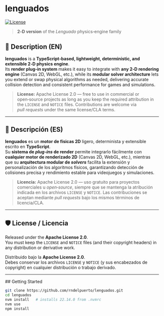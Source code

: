 # lenguados  
[![License](https://img.shields.io/badge/license-Apache--2.0-blue.svg)](LICENSE)  
> **2‑D version** of the *Lenguado* physics‑engine family

## 📜 Description (EN)

**lenguados** is a **TypeScript‑based, lightweight, deterministic, and extensible 2‑D physics engine**.  
Its **render plug‑in system** makes it easy to integrate with **any 2‑D rendering engine** (Canvas 2D, WebGL, etc.), while its **modular solver architecture** lets you extend or swap physical algorithms as needed, delivering accurate collision detection and consistent performance for games and simulations.

> **License:** Apache License 2.0 — free to use in commercial or open‑source projects as long as you keep the required attribution in the `LICENSE` and `NOTICE` files. Contributions are welcome via *pull requests* under the same license/CLA terms.

---

## 📜 Descripción (ES)

**lenguados** es un **motor de físicas 2D** ligero, determinista y extensible escrito en **TypeScript**.  
Su **sistema de *plug‑ins* de render** permite integrarlo fácilmente con **cualquier motor de renderizado 2D** (Canvas 2D, WebGL, etc.), mientras que su **arquitectura modular de *solvers*** facilita la extensión y personalización de los algoritmos físicos, garantizando detección de colisiones precisa y rendimiento estable para videojuegos y simulaciones.

> **Licencia:** Apache License 2.0 — uso gratuito para proyectos comerciales u *open‑source*, siempre que se mantenga la atribución indicada en los archivos `LICENSE` y `NOTICE`. Las contribuciones se aceptan mediante *pull requests* bajo los mismos términos de licencia/CLA.

---

## 🛡️ License / Licencia  

Released under the **Apache License 2.0**.  
You must keep the `LICENSE` and `NOTICE` files (and their copyright headers) in any distribution or derivative work.

Distribuido bajo la **Apache License 2.0**.  
Debes conservar los archivos `LICENSE` y `NOTICE` (y sus encabezados de copyright) en cualquier distribución o trabajo derivado.

---

## Getting Started

```bash
git clone https://github.com/rndelpuerto/lenguados.git
cd lenguados
nvm install   # installs 22.14.0 from .nvmrc
nvm use
npm install
```